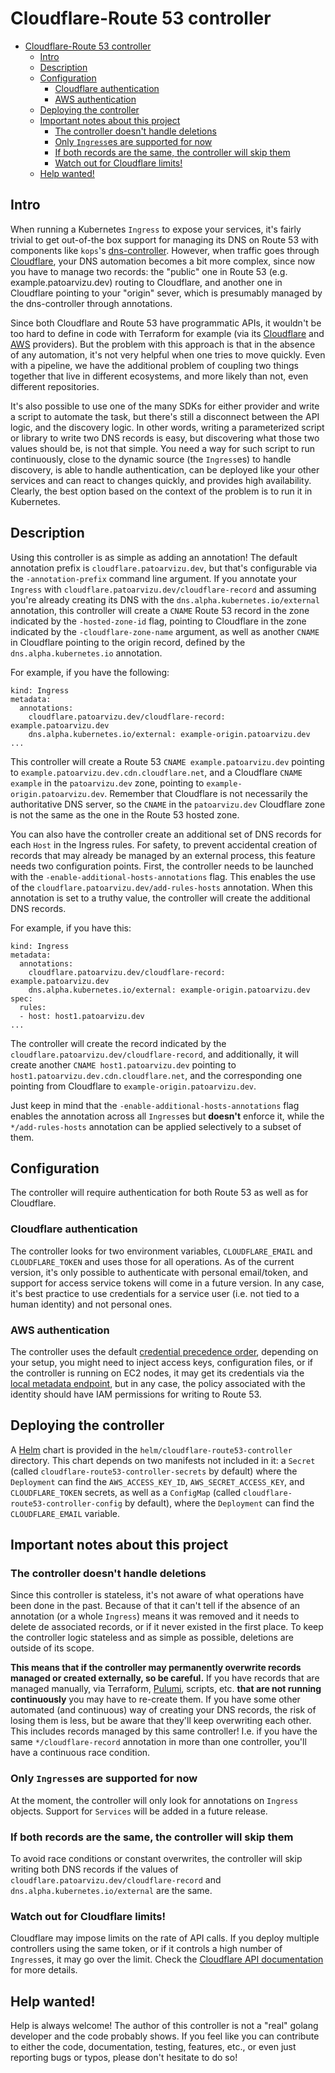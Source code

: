 # Cloudflare-Route 53 controller

<!-- TOC -->

- [Cloudflare-Route 53 controller](#cloudflare-route-53-controller)
    - [Intro](#intro)
    - [Description](#description)
    - [Configuration](#configuration)
        - [Cloudflare authentication](#cloudflare-authentication)
        - [AWS authentication](#aws-authentication)
    - [Deploying the controller](#deploying-the-controller)
    - [Important notes about this project](#important-notes-about-this-project)
        - [The controller doesn't handle deletions](#the-controller-doesnt-handle-deletions)
        - [Only `Ingress`es are supported for now](#only-ingresses-are-supported-for-now)
        - [If both records are the same, the controller will skip them](#if-both-records-are-the-same-the-controller-will-skip-them)
        - [Watch out for Cloudflare limits!](#watch-out-for-cloudflare-limits)
    - [Help wanted!](#help-wanted)

<!-- /TOC -->

## Intro

When running a Kubernetes `Ingress` to expose your services, it's fairly trivial to get out-of-the box support for managing its DNS on Route 53 with components like `kops`'s [dns-controller](https://github.com/kubernetes/kops/tree/master/dns-controller). However, when traffic goes through [Cloudflare](https://www.cloudflare.com/), your DNS automation becomes a bit more complex, since now you have to manage two records: the "public" one in Route 53 (e.g. example.patoarvizu.dev) routing to Cloudflare, and another one in Cloudflare pointing to your "origin" sever, which is presumably managed by the dns-controller through annotations.

Since both Cloudflare and Route 53 have programmatic APIs, it wouldn't be too hard to define in code with Terraform for example (via its [Cloudflare](https://www.terraform.io/docs/providers/cloudflare/index.html) and [AWS](https://www.terraform.io/docs/providers/aws/index.html) providers). But the problem with this approach is that in the absence of any automation, it's not very helpful when one tries to move quickly. Even with a pipeline, we have the additional problem of coupling two things together that live in different ecosystems, and more likely than not, even different repositories.

It's also possible to use one of the many SDKs for either provider and write a script to automate the task, but there's still a disconnect between the API logic, and the discovery logic. In other words, writing a parameterized script or library to write two DNS records is easy, but discovering what those two values should be, is not that simple. You need a way for such script to run continuously, close to the dynamic source (the `Ingress`es) to handle discovery, is able to handle authentication, can be deployed like your other services and can react to changes quickly, and provides high availability. Clearly, the best option based on the context of the problem is to run it in Kubernetes.

## Description

Using this controller is as simple as adding an annotation! The default annotation prefix is `cloudflare.patoarvizu.dev`, but that's configurable via the `-annotation-prefix` command line argument. If you annotate your `Ingress` with `cloudflare.patoarvizu.dev/cloudflare-record` and assuming you're already creating its DNS with the `dns.alpha.kubernetes.io/external` annotation, this controller will create a `CNAME` Route 53 record in the zone indicated by the `-hosted-zone-id` flag, pointing to Cloudflare in the zone indicated by the `-cloudflare-zone-name` argument, as well as another `CNAME` in Cloudflare pointing to the origin record, defined by the `dns.alpha.kubernetes.io` annotation.

For example, if you have the following:

```
kind: Ingress
metadata:
  annotations:
    cloudflare.patoarvizu.dev/cloudflare-record: example.patoarvizu.dev
    dns.alpha.kubernetes.io/external: example-origin.patoarvizu.dev
...
```

This controller will create a Route 53 `CNAME example.patoarvizu.dev` pointing to `example.patoarvizu.dev.cdn.cloudflare.net`, and a Cloudflare `CNAME example` in the `patoarvizu.dev` zone, pointing to `example-origin.patoarvizu.dev`. Remember that Cloudflare is not necessarily the authoritative DNS server, so the `CNAME` in the `patoarvizu.dev` Cloudflare zone is not the same as the one in the Route 53 hosted zone.

You can also have the controller create an additional set of DNS records for each `Host` in the Ingress rules. For safety, to prevent accidental creation of records that may already be managed by an external process, this feature needs two configuration points. First, the controller needs to be launched with the `-enable-additional-hosts-annotations` flag. This enables the use of the `cloudflare.patoarvizu.dev/add-rules-hosts` annotation. When this annotation is set to a truthy value, the controller will create the additional DNS records.

For example, if you have this:

```
kind: Ingress
metadata:
  annotations:
    cloudflare.patoarvizu.dev/cloudflare-record: example.patoarvizu.dev
    dns.alpha.kubernetes.io/external: example-origin.patoarvizu.dev
spec:
  rules:
  - host: host1.patoarvizu.dev
...
```

The controller will create the record indicated by the `cloudflare.patoarvizu.dev/cloudflare-record`, and additionally, it will create another `CNAME host1.patoarvizu.dev` pointing to `host1.patoarvizu.dev.cdn.cloudflare.net`, and the corresponding one pointing from Cloudflare to `example-origin.patoarvizu.dev`.

Just keep in mind that the `-enable-additional-hosts-annotations` flag enables the annotation across all `Ingress`es but **doesn't** enforce it, while the `*/add-rules-hosts` annotation can be applied selectively to a subset of them.

## Configuration

The controller will require authentication for both Route 53 as well as for Cloudflare.

### Cloudflare authentication

The controller looks for two environment variables, `CLOUDFLARE_EMAIL` and `CLOUDFLARE_TOKEN` and uses those for all operations. As of the current version, it's only possible to authenticate with personal email/token, and support for access service tokens will come in a future version. In any case, it's best practice to use credentials for a service user (i.e. not tied to a human identity) and not personal ones.

### AWS authentication

The controller uses the default [credential precedence order](https://docs.aws.amazon.com/sdk-for-go/v1/developer-guide/configuring-sdk.html), depending on your setup, you might need to inject access keys, configuration files, or if the controller is running on EC2 nodes, it may get its credentials via the [local metadata endpoint](https://docs.aws.amazon.com/AWSEC2/latest/UserGuide/ec2-instance-metadata.html), but in any case, the policy associated with the identity should have IAM permissions for writing to Route 53.

## Deploying the controller

A [Helm](https://helm.sh/) chart is provided in the `helm/cloudflare-route53-controller` directory. This chart depends on two manifests not included in it: a `Secret` (called `cloudflare-route53-controller-secrets` by default) where the `Deployment` can find the `AWS_ACCESS_KEY_ID`, `AWS_SECRET_ACCESS_KEY`, and `CLOUDFLARE_TOKEN` secrets, as well as a `ConfigMap` (called `cloudflare-route53-controller-config` by default), where the `Deployment` can find the `CLOUDFLARE_EMAIL` variable.

## Important notes about this project

### The controller doesn't handle deletions

Since this controller is stateless, it's not aware of what operations have been done in the past. Because of that it can't tell if the absence of an annotation (or a whole `Ingress`) means it was removed and it needs to delete de associated records, or if it never existed in the first place. To keep the controller logic stateless and as simple as possible, deletions are outside of its scope.

**This means that if the controller may permanently overwrite records managed or created externally, so be careful.** If you have records that are managed manually, via Terraform, [Pulumi](https://www.pulumi.com/), scripts, etc. **that are not running continuously** you may have to re-create them. If you have some other automated (and continuous) way of creating your DNS records, the risk of losing them is less, but be aware that they'll keep overwriting each other. This includes records managed by this same controller! I.e. if you have the same `*/cloudflare-record` annotation in more than one controller, you'll have a continuous race condition.

### Only `Ingress`es are supported for now

At the moment, the controller will only look for annotations on `Ingress` objects. Support for `Services` will be added in a future release.

### If both records are the same, the controller will skip them

To avoid race conditions or constant overwrites, the controller will skip writing both DNS records if the values of `cloudflare.patoarvizu.dev/cloudflare-record` and `dns.alpha.kubernetes.io/external` are the same.

### Watch out for Cloudflare limits!

Cloudflare may impose limits on the rate of API calls. If you deploy multiple controllers using the same token, or if it controls a high number of `Ingress`es, it may go over the limit. Check the [Cloudflare API documentation](https://api.cloudflare.com/) for more details.

## Help wanted!

Help is always welcome! The author of this controller is not a "real" golang developer and the code probably shows. If you feel like you can contribute to either the code, documentation, testing, features, etc., or even just reporting bugs or typos, please don't hesitate to do so!